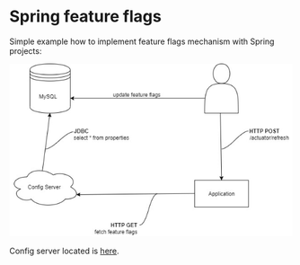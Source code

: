 # Spring feature flags
Simple example how to implement feature flags mechanism with Spring projects:

![architecture](https://github.com/alexey-novikov-onix/spring-feature-flags/blob/master/spring-feature-flags.jpg?raw=true)

Config server located is [here](https://github.com/alexey-novikov-onix/spring-feature-flags-config).
